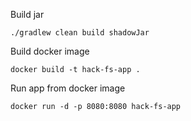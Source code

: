 Build jar
```shell
./gradlew clean build shadowJar
```

Build docker image
```shell
docker build -t hack-fs-app .
```

Run app from docker image
```shell
docker run -d -p 8080:8080 hack-fs-app
```